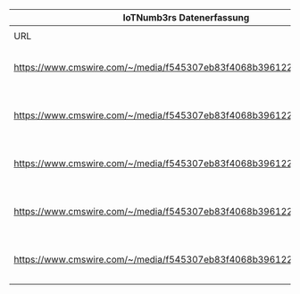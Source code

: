 |IoTNumb3rs Datenerfassung|||||||||||
| ---- | ---- | ---- | ---- | ---- | ---- | ---- | ---- | ---- | ---- | ---- |
||||||||||||
|URL|home_url|filename|device_class|device_count|market_class|market_volume|prognosis_year|publication_year|authorship_class|Dropbox folder|
|https://www.cmswire.com/~/media/f545307eb83f4068b396122de5805d3c.jpg|https://www.cmswire.com/cms/internet-of-things/idc-the-internet-of-things-will-grow-to-71t-infographic-025455.php|file3_06.jpg|||revenue|1.928E+12|2013|2014|journalist|Pattoho/20181216-1809|
|https://www.cmswire.com/~/media/f545307eb83f4068b396122de5805d3c.jpg|https://www.cmswire.com/cms/internet-of-things/idc-the-internet-of-things-will-grow-to-71t-infographic-025455.php|file3_06.jpg|||revenue|2.712E+12|2015|||Pattoho/20181216-1809|
|https://www.cmswire.com/~/media/f545307eb83f4068b396122de5805d3c.jpg|https://www.cmswire.com/cms/internet-of-things/idc-the-internet-of-things-will-grow-to-71t-infographic-025455.php|file3_06.jpg|||revenue|3.782E+12|2017|||Pattoho/20181216-1809|
|https://www.cmswire.com/~/media/f545307eb83f4068b396122de5805d3c.jpg|https://www.cmswire.com/cms/internet-of-things/idc-the-internet-of-things-will-grow-to-71t-infographic-025455.php|file3_06.jpg|||revenue|5.649E+12|2019|||Pattoho/20181216-1809|
|https://www.cmswire.com/~/media/f545307eb83f4068b396122de5805d3c.jpg|https://www.cmswire.com/cms/internet-of-things/idc-the-internet-of-things-will-grow-to-71t-infographic-025455.php|file3_06.jpg|||revenue|7.065E+12|2020|||Pattoho/20181216-1809|
